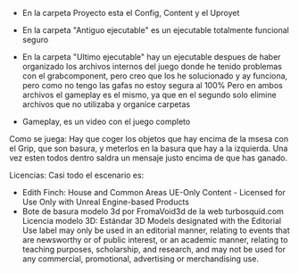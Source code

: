 - En la carpeta Proyecto esta el Config, Content y el Uproyet


- En la carpeta "Antiguo ejecutable" es un ejecutable totalmente funcional seguro
- En la carpeta "Ultimo ejecutable" hay un ejecutable despues de haber organizado los archivos internos del juego donde he tenido problemas con el grabcomponent, pero creo que los he solucionado y ay funciona, pero como no tengo las gafas no estoy segura al 100%
Pero en ambos archivos el gameplay es el mismo, ya que en el segundo solo elimine archivos que no utilizaba y organice carpetas


- Gameplay, es un video con el juego completo


Como se juega:
Hay que coger los objetos que hay encima de la msesa con el Grip, que son basura, y meterlos en la basura que hay a la izquierda. Una vez esten todos dentro saldra un mensaje justo encima de que has ganado.


Licencias:
Casi todo el escenario es:
- Edith Finch: House and Common Areas
UE-Only Content - Licensed for Use Only with Unreal Engine-based Products
- Bote de basura modelo 3d por FromaVoid3d de la web turbosquid.com
Licencia modelo 3D: Estándar
3D Models designated with the Editorial Use label may only be used in an editorial manner, relating to events that are newsworthy or of public interest, or an academic manner, relating to teaching purposes, scholarship, and research, and may not be used for any commercial, promotional, advertising or merchandising use. 
